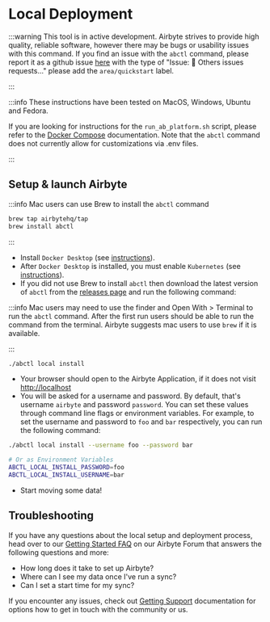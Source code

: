 # Local Deployment

:::warning
This tool is in active development. Airbyte strives to provide high quality, reliable software, however there may be
bugs or usability issues with this command. If you find an issue with the `abctl` command, please report it as a github 
issue [here](https://github.com/airbytehq/airbyte/issues) with the type of "Issue: 🤷 Others issues requests..." please 
add the `area/quickstart` label.

:::

:::info
These instructions have been tested on MacOS, Windows, Ubuntu and Fedora.

If you are looking for instructions for the `run_ab_platform.sh` script, please refer to the [Docker Compose](/deploying-airbyte/docker-compose) documentation.
Note that the `abctl` command does not currently allow for customizations via .env files.

:::

## Setup & launch Airbyte

:::info
Mac users can use Brew to install the `abctl` command

```bash
brew tap airbytehq/tap
brew install abctl 
```

:::

- Install `Docker Desktop`  \(see [instructions](https://docs.docker.com/desktop/install/mac-install/)\).
- After `Docker Desktop` is installed, you must enable `Kubernetes` \(see [instructions](https://docs.docker.com/desktop/kubernetes/)\).
- If you did not use Brew to install `abctl` then download the latest version of `abctl` from the [releases page](https://github.com/airbytehq/abctl/releases) and run the following command:

:::info
Mac users may need to use the finder and Open With > Terminal to run the `abctl` command. After the first run
users should be able to run the command from the terminal. Airbyte suggests mac users to use `brew` if it is available.

:::


```bash
./abctl local install
```

- Your browser should open to the Airbyte Application, if it does not visit [http://localhost](http://localhost)
- You will be asked for a username and password. By default, that's username `airbyte` and password `password`. You can set these values through command line flags or environment variables. For example, to set the username and password to `foo` and `bar` respectively, you can run the following command:

```bash
./abctl local install --username foo --password bar

# Or as Environment Variables
ABCTL_LOCAL_INSTALL_PASSWORD=foo
ABCTL_LOCAL_INSTALL_USERNAME=bar
```

- Start moving some data!

## Troubleshooting
If you have any questions about the local setup and deployment process, head over to our [Getting Started FAQ](https://github.com/airbytehq/airbyte/discussions/categories/questions) on our Airbyte Forum that answers the following questions and more:

- How long does it take to set up Airbyte?
- Where can I see my data once I've run a sync?
- Can I set a start time for my sync?

If you encounter any issues, check out [Getting Support](/community/getting-support) documentation
for options how to get in touch with the community or us.
